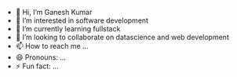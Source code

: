 - 👋 Hi, I’m Ganesh Kumar
- 👀 I’m interested in software development
- 🌱 I’m currently learning fullstack
- 💞️ I’m looking to collaborate on datascience and web development
- 📫 How to reach me ...
- 😄 Pronouns: ...
- ⚡ Fun fact: ...

<!---
ganeshkumarc-Bounteous/ganeshkumarc-Bounteous is a ✨ special ✨ repository because its `README.md` (this file) appears on your GitHub profile.
You can click the Preview link to take a look at your changes.
--->
